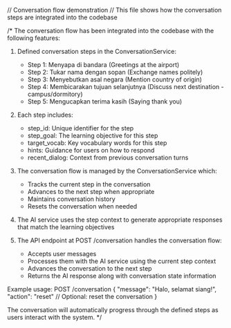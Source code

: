// Conversation flow demonstration
// This file shows how the conversation steps are integrated into the codebase

/\*
The conversation flow has been integrated into the codebase with the following features:

1. Defined conversation steps in the ConversationService:
   - Step 1: Menyapa di bandara (Greetings at the airport)
   - Step 2: Tukar nama dengan sopan (Exchange names politely)
   - Step 3: Menyebutkan asal negara (Mention country of origin)
   - Step 4: Membicarakan tujuan selanjutnya (Discuss next destination - campus/dormitory)
   - Step 5: Mengucapkan terima kasih (Saying thank you)

2. Each step includes:
   - step_id: Unique identifier for the step
   - step_goal: The learning objective for this step
   - target_vocab: Key vocabulary words for this step
   - hints: Guidance for users on how to respond
   - recent_dialog: Context from previous conversation turns

3. The conversation flow is managed by the ConversationService which:
   - Tracks the current step in the conversation
   - Advances to the next step when appropriate
   - Maintains conversation history
   - Resets the conversation when needed

4. The AI service uses the step context to generate appropriate responses that match the learning objectives

5. The API endpoint at POST /conversation handles the conversation flow:
   - Accepts user messages
   - Processes them with the AI service using the current step context
   - Advances the conversation to the next step
   - Returns the AI response along with conversation state information

Example usage:
POST /conversation
{
"message": "Halo, selamat siang!",
"action": "reset" // Optional: reset the conversation
}

The conversation will automatically progress through the defined steps as users interact with the system.
\*/
